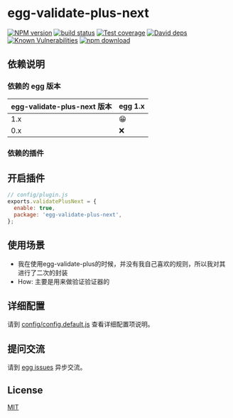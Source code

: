 # egg-validate-plus-next

[![NPM version][npm-image]][npm-url]
[![build status][travis-image]][travis-url]
[![Test coverage][codecov-image]][codecov-url]
[![David deps][david-image]][david-url]
[![Known Vulnerabilities][snyk-image]][snyk-url]
[![npm download][download-image]][download-url]

[npm-image]: https://img.shields.io/npm/v/egg-validate-plus-next.svg?style=flat-square
[npm-url]: https://npmjs.org/package/egg-validate-plus-next
[travis-image]: https://img.shields.io/travis/eggjs/egg-validate-plus-next.svg?style=flat-square
[travis-url]: https://travis-ci.org/eggjs/egg-validate-plus-next
[codecov-image]: https://img.shields.io/codecov/c/github/eggjs/egg-validate-plus-next.svg?style=flat-square
[codecov-url]: https://codecov.io/github/eggjs/egg-validate-plus-next?branch=master
[david-image]: https://img.shields.io/david/eggjs/egg-validate-plus-next.svg?style=flat-square
[david-url]: https://david-dm.org/eggjs/egg-validate-plus-next
[snyk-image]: https://snyk.io/test/npm/egg-validate-plus-next/badge.svg?style=flat-square
[snyk-url]: https://snyk.io/test/npm/egg-validate-plus-next
[download-image]: https://img.shields.io/npm/dm/egg-validate-plus-next.svg?style=flat-square
[download-url]: https://npmjs.org/package/egg-validate-plus-next

<!--
Description here.
-->

## 依赖说明

### 依赖的 egg 版本

egg-validate-plus-next 版本 | egg 1.x
--- | ---
1.x | 😁
0.x | ❌

### 依赖的插件
<!--

如果有依赖其它插件，请在这里特别说明。如

- security
- multipart

-->

## 开启插件

```js
// config/plugin.js
exports.validatePlusNext = {
  enable: true,
  package: 'egg-validate-plus-next',
};
```

## 使用场景

- 我在使用egg-validate-plus的时候，并没有我自己喜欢的规则，所以我对其进行了二次的封装
- How: 主要是用来做验证验证器的

## 详细配置

请到 [config/config.default.js](config/config.default.js) 查看详细配置项说明。


## 提问交流

请到 [egg issues](https://github.com/eggjs/egg/issues) 异步交流。

## License

[MIT](LICENSE)
